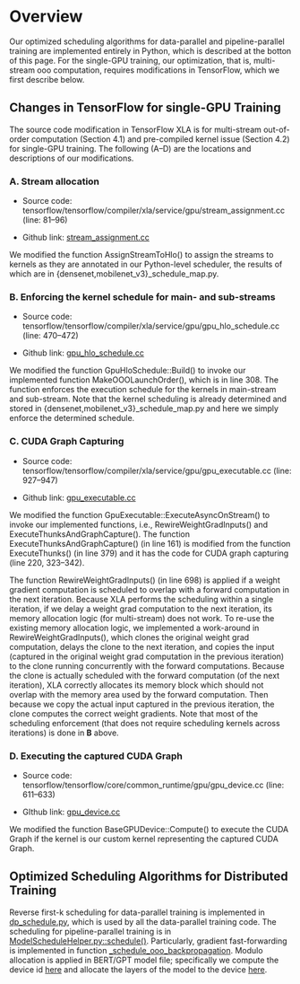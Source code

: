 # Overview

Our optimized scheduling algorithms for data-parallel and pipeline-parallel training are implemented entirely in Python, which is described at the botton of this page.
For the single-GPU training, our optimization, that is, multi-stream ooo computation, requires modifications in TensorFlow, which we first describe below.

## Changes in TensorFlow for single-GPU Training

The source code modification in TensorFlow XLA is for multi-stream out-of-order computation (Section 4.1) and pre-compiled kernel issue (Section 4.2) for single-GPU training. The following (A–D) are the locations and descriptions of our modifications.

### A. Stream allocation

 * Source code: tensorflow/tensorflow/compiler/xla/service/gpu/stream_assignment.cc (line: 81–96)

* Github link: [stream_assignment.cc](https://github.com/mlsys-seo/ooo-backprop/blob/b5a535559267db1527bd7b413195d22d6faed3a6/tensorflow/tensorflow/compiler/xla/service/gpu/stream_assignment.cc#L81)

We modified the function AssignStreamToHlo() to assign the streams to kernels as they are annotated in our Python-level scheduler, the results of which are in {densenet,mobilenet_v3}_schedule_map.py.



### B. Enforcing the kernel schedule for main- and sub-streams
* Source code: tensorflow/tensorflow/compiler/xla/service/gpu/gpu_hlo_schedule.cc (line: 470–472)

* Github link: [gpu_hlo_schedule.cc](https://github.com/mlsys-seo/ooo-backprop/blob/b5a535559267db1527bd7b413195d22d6faed3a6/tensorflow/tensorflow/compiler/xla/service/gpu/gpu_hlo_schedule.cc#L471)

We modified the function GpuHloSchedule::Build() to invoke our implemented function MakeOOOLaunchOrder(), which is in line 308. The function enforces the execution schedule for the kernels in main-stream and sub-stream. Note that the kernel scheduling is already determined and stored in {densenet,mobilenet_v3}_schedule_map.py and here we simply enforce the determined schedule.




### C. CUDA Graph Capturing
* Source code: tensorflow/tensorflow/compiler/xla/service/gpu/gpu_executable.cc (line: 927–947)

* Github link: [gpu_executable.cc](https://github.com/mlsys-seo/ooo-backprop/blob/9297229f2d8ef1ebf28a507ab38d16e28639f32d/tensorflow/tensorflow/compiler/xla/service/gpu/gpu_executable.cc#L927)


We modified the function GpuExecutable::ExecuteAsyncOnStream() to invoke our implemented functions, i.e., RewireWeightGradInputs() and ExecuteThunksAndGraphCapture(). The function ExecuteThunksAndGraphCapture() (in line 161) is modified from the function ExecuteThunks() (in line 379) and it has the code for CUDA graph capturing (line 220, 323–342). 

The function RewireWeightGradInputs() (in line 698) is applied if a weight gradient computation is scheduled to overlap with a forward computation in the next iteration. Because XLA performs the scheduling within a single iteration, if we delay a weight grad computation to the next iteration, its memory allocation logic (for multi-stream) does not work. To re-use the existing memory allocation logic, we implemented a work-around in RewireWeightGradInputs(), which clones the original weight grad computation, delays the clone to the next iteration, and copies the input (captured in the original weight grad computation in the previous iteration) to the clone running concurrently with the forward computations. Because the clone is actually scheduled with the forward computation (of the next iteration), XLA correctly allocates its memory block which should not overlap with the memory area used by the forward computation. Then because we copy the actual input captured in the previous iteration, the clone computes the correct weight gradients. Note that most of the scheduling enforcement (that does not require scheduling kernels across iterations) is done in **B** above.



### D. Executing the captured CUDA Graph
* Source code: tensorflow/tensorflow/core/common_runtime/gpu/gpu_device.cc (line: 611–633)

* GIthub link: [gpu_device.cc](https://github.com/mlsys-seo/ooo-backprop/blob/9297229f2d8ef1ebf28a507ab38d16e28639f32d/tensorflow/tensorflow/core/common_runtime/gpu/gpu_device.cc#L631)

We modified the function BaseGPUDevice::Compute() to execute the CUDA Graph if the kernel is our custom kernel representing the captured CUDA Graph.


## Optimized Scheduling Algorithms for Distributed Training

Reverse first-k scheduling for data-parallel training is implemented in [dp_schedule.py](https://github.com/mlsys-seo/ooo-backprop/blob/1838adf5e780105ff17223b83d95bdc8af34adb2/expr/data_par/code/OOO_backprop/dp_schedule.py#L179), which is used by all the data-parallel training code.
The scheduling for pipeline-parallel training is in [ModelScheduleHelper.py::schedule()](https://github.com/mlsys-seo/ooo-backprop/blob/396caa1a68738884af6a2199ca91bf4681043c93/expr/pipe_par/code/OOO_backprop/schedule/ModelScheduleHelper.py#L32). Particularly, gradient fast-forwarding is implemented in function [\_schedule_ooo_backpropagation](https://github.com/mlsys-seo/ooo-backprop/blob/396caa1a68738884af6a2199ca91bf4681043c93/expr/pipe_par/code/OOO_backprop/schedule/ModelScheduleHelper.py#L277). 
Modulo allocation is applied in BERT/GPT model file; specifically we compute the device id [here](https://github.com/mlsys-seo/ooo-backprop/blob/396caa1a68738884af6a2199ca91bf4681043c93/expr/pipe_par/code/OOO_backprop/modeling.py#L867) and allocate the layers of the model to the device [here](https://github.com/mlsys-seo/ooo-backprop/blob/396caa1a68738884af6a2199ca91bf4681043c93/expr/pipe_par/code/OOO_backprop/modeling.py#L874).
